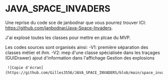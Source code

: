 # JAVA_SPACE_INVADERS
Une reprise du code sce de janbodnar que vous pourrez trouver ICI: https://github.com/janbodnar/Java-Space-Invaders.

J'ai explosé toutes les classes pour mettre en plcae du MVP.


Les codes sources sont organisés ainsi:
-V1: première séparation des classes métier et ihm.
-V2: mep d'une classe spécialisée dans les traçages (GUIDrawer)
     ajout d'information dans l'affichage
     Gestion des explosions
     
     ![Copie d'écran](https://github.com/Gilles3556/JAVA_SPACE_INVADERS/blob/main/space_invaders_sreenshot.png)
